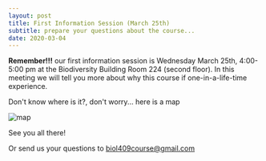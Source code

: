 ```yaml
---
layout: post
title: First Information Session (March 25th)
subtitle: prepare your questions about the course...
date: 2020-03-04
---
```


**Remember!!!** 
our first information session is Wednesday March 25th, 4:00-5:00 pm at the Biodiversity Building Room 224 (second floor).
In this meeting we will tell you more about why this course if one-in-a-life-time experience. 

Don't know where is it?, don't worry... here is a map 

![map](http://www.biodiversity.ubc.ca/museum/images/contactmap.jpg)


See you all there!

Or send us your questions to biol409course@gmail.com
